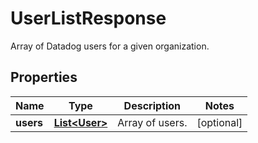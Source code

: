 

# UserListResponse

Array of Datadog users for a given organization.
## Properties

Name | Type | Description | Notes
------------ | ------------- | ------------- | -------------
**users** | [**List&lt;User&gt;**](User.md) | Array of users. |  [optional]



